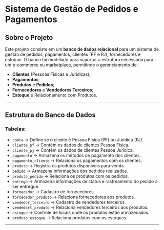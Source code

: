 # Sistema de Gestão de Pedidos e Pagamentos

## Sobre o Projeto
Este projeto consiste em um **banco de dados relacional** para um sistema de gestão de pedidos, pagamentos, clientes (PF e PJ), fornecedores e estoque. O banco foi modelado para suportar a estrutura necessária para um e-commerce ou marketplace, permitindo o gerenciamento de:

- **Clientes** (Pessoas Físicas e Jurídicas);
- **Pagamentos**;
- **Produtos** e **Pedidos**;
- **Fornecedores** e **Vendedores Terceiros**;
- **Estoque** e Relacionamento com Produtos.

---

## Estrutura do Banco de Dados

### **Tabelas:**
- `conta` → Define se o cliente é Pessoa Física (PF) ou Jurídica (PJ).
- `cliente_pf` → Contém os dados de clientes Pessoa Física.
- `cliente_pj` → Contém os dados de clientes Pessoa Jurídica.
- `pagamento` → Armazena os métodos de pagamento dos clientes.
- `pagamento_cliente` → Relaciona os pagamentos com os clientes.
- `produto` → Registra os produtos disponíveis para venda.
- `pedido` → Armazena informações dos pedidos realizados.
- `produto_pedido` → Relaciona os produtos com os pedidos.
- `entrega` → Armazena informações de status e rastreamento do pedido a ser entregue.
- `fornecedor` → Cadastro de fornecedores.
- `fornecedor_produto` → Relaciona fornecedores aos produtos.
- `vendedor_terceiro` → Cadastro de vendedores terceiros.
- `vendedort_produto` → Relaciona vendedores terceiros aos produtos.
- `estoque` → Controle de locais onde os produtos estão armazenados.
- `produto_estoque` → Relaciona produtos com os estoques.

---






